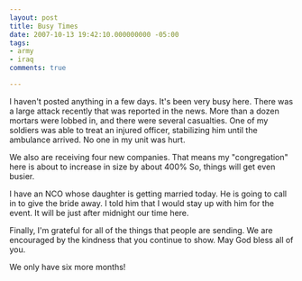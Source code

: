 ```yaml
---
layout: post
title: Busy Times
date: 2007-10-13 19:42:10.000000000 -05:00
tags:
- army
- iraq 
comments: true

---
```

<p>I haven't posted anything in a few days. It's been very busy here. There was a large attack recently that was reported in the news. More than a dozen mortars were lobbed in, and there were several casualties. One of my soldiers was able to treat an injured officer, stabilizing him until the ambulance arrived. No one in my unit was hurt.</p>
<p>We also are receiving four new companies. That means my "congregation" here is about to increase in size by about 400% So, things will get even busier.</p>
<p>I have an NCO whose daughter is getting married today. He is going to call in to give the bride away. I told him that I would stay up with him for the event. It will be just after midnight our time here.</p>
<p>Finally, I'm grateful for all of the things that people are sending. We are encouraged by the kindness that you continue to show. May God bless all of you.</p>
<p>We only have six more months!</p>
